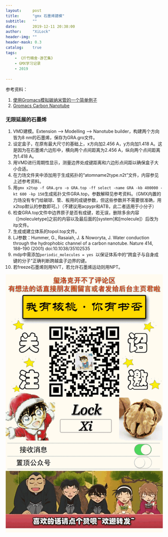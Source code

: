 ```yaml
---
layout:     post
title:      "gmx 石墨烯建模"
subtitle:   ""
date:       2019-12-11 20:38:00
author:     "XiLock"
header-img: ""
header-mask: 0.3
catalog:    true
tags:
    - 《斤竹精舍·游艺集》
    - GMX学习记录
    - 2019

---
```


参考资料：  
1. [使用Gromacs模拟碳纳米管的一个简单例子](http://sobereva.com/268)
1. [Gromacs Carbon Nanotube](http://www.gromacs.org/Documentation/How-tos/Carbon_Nanotube)

### 无限延展的石墨烯

1. VMD建模。Extension --> Modelling --> Nanotube builder，构建两个方向皆为8 nm的石墨烯，保存为GRA.gro文件。
1. 设定盒子，在原有最大尺寸的基础上，x方向加2.456 A，y方向加1.418 A。这是因为在石墨烯六边形中，横向两个点间距离为2.456 A，纵向两个点间距离为1.418 A。
1. 用VMD进行周期性显示，测量边界处成键距离和六边形点间距以确保盒子大小合适。
1. 在力场文件夹中添加用于生成拓扑的“atomname2type.n2t”文件，内容参见上述参考资料。
1. 用`gmx x2top -f GRA.gro -o GRA.top -ff select -name GRA -kb 400000 -kt 600 -kp 150`生成拓扑文件GRA.top，参数解释见参考资料。（GMX内置的力场没有专门给碳球、管、板用的成键参数，但这些参数并不需要很准确，用x2top默认的参数即可。）（不建议用acpypr和ATB，此二者适用于小分子）
1. 检查GRA.top文件中边界原子是否有成键，若无误，删除多余内容（[moleculetype]之前的内容以及最后面的[system]和[molecule]）后改为itp文件。
1. 生成或建立体系的topol.top文件。
1. LJ参数：Hummer, G., Rasaiah, J. & Noworyta, J. Water conduction through the hydrophobic channel of a carbon nanotube. Nature 414, 188–190 (2001) doi:10.1038/35102535
1. mdp中需添加`periodic_molecules = yes `以保证体系中的“跨盒子与自身成键的分子”正确判断跨越盒子边界的键。
1. 若freeze石墨烯则用NVT，若允许石墨烯运动则用NPT。


![](/img/wc-tail.GIF)
